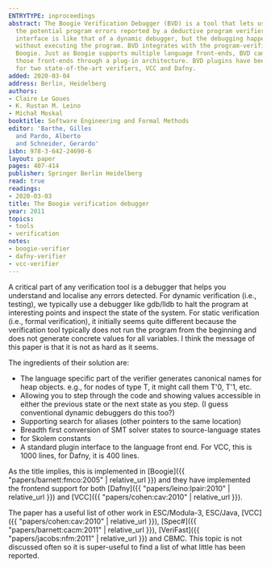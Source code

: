 ```yaml
---
ENTRYTYPE: inproceedings
abstract: The Boogie Verification Debugger (BVD) is a tool that lets users explore
  the potential program errors reported by a deductive program verifier. The user
  interface is like that of a dynamic debugger, but the debugging happens statically
  without executing the program. BVD integrates with the program-verification engine
  Boogie. Just as Boogie supports multiple language front-ends, BVD can work with
  those front-ends through a plug-in architecture. BVD plugins have been implemented
  for two state-of-the-art verifiers, VCC and Dafny.
added: 2020-03-04
address: Berlin, Heidelberg
authors:
- Claire Le Goues
- K. Rustan M. Leino
- Michał Moskal
booktitle: Software Engineering and Formal Methods
editor: 'Barthe, Gilles
  and Pardo, Alberto
  and Schneider, Gerardo'
isbn: 978-3-642-24690-6
layout: paper
pages: 407-414
publisher: Springer Berlin Heidelberg
read: true
readings:
- 2020-03-03
title: The Boogie verification debugger
year: 2011
topics:
- tools
- verification
notes:
- boogie-verifier
- dafny-verifier
- vcc-verifier
---
```


A critical part of any verification tool is a debugger that helps you understand and localise any errors detected.
For dynamic verification (i.e., testing), we typically use a debugger like gdb/lldb to halt the program at interesting points and inspect the state of the system.
For static verification (i.e., formal verification), it initially seems quite different because the verification tool typically does not run the program from the beginning and does not generate concrete values for all variables.
I think the message of this paper is that it is not as hard as it seems.

The ingredients of their solution are:
- The language specific part of the verifier generates canonical names for heap objects. e.g., for nodes of type T, it might call them T'0, T'1, etc.
- Allowing you to step through the code and showing values accessible in either the previous state or the next state as you step.  (I guess conventional dynamic debuggers do this too?)
- Supporting search for aliases (other pointers to the same location)
- Breadth first conversion of SMT solver states to source-language states
- <something> for Skolem constants
- A standard plugin interface to the language front end.  For VCC, this is 1000 lines, for Dafny, it is 400 lines.

As the title implies, this is implemented in
[Boogie]({{ "papers/barnett:fmco:2005" | relative_url }})
and they have implemented the frontend support for both
[Dafny]({{ "papers/leino:lpair:2010" | relative_url }})
and
[VCC]({{ "papers/cohen:cav:2010" | relative_url }}).

The paper has a useful list of other work in
ESC/Modula-3,
ESC/Java,
[VCC]({{ "papers/cohen:cav:2010" | relative_url }}),
[Spec#]({{ "papers/barnett:cacm:2011" | relative_url }}),
[VeriFast]({{ "papers/jacobs:nfm:2011" | relative_url }})
and
CBMC.
This topic is not discussed often so it is super-useful to find a list of what little has been reported.

